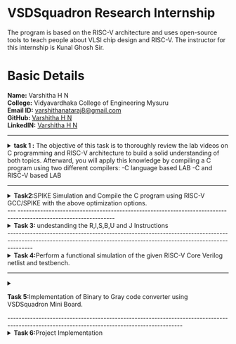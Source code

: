 # VSDSquadron Research Internship
The program is based on the RISC-V architecture and uses open-source tools to teach people about VLSI chip design and RISC-V. The instructor for this internship is Kunal Ghosh Sir.                                                                  

# Basic Details
**Name:** Varshitha H N              
**College:** Vidyavardhaka College of Engineering Mysuru                                                                                                                                                   
**Email ID:** varshithanataraj8@gmail.com          
**GitHub:** [Varshitha H N](https://github.com/Varshitha-H-N)                                                                                                                 
**LinkedIN:** [Varshitha H N](https://www.linkedin.com/in/varshitha-h-n-037a00259/)                                                                                                                   

---

<details>
<summary> <b>task 1 :</b> The objective of this task is to thoroughly review the lab videos on C programming and RISC-V architecture to build a solid understanding of both topics. Afterward, you will apply this knowledge by compiling a C program using two different compilers:                                                              
-C language based LAB                                                                                             
-C and RISC-V based LAB          
</summary>
<br>
Task is to refer to C based and RISCV based lab videos and execute the task of compiling the C code using gcc and riscv compiler.
**C Language based LAB**

**C and RISC-V Based Labs**

This repository demonstrates the processes involved in compiling C programs and generating assembly code using both a standard GCC compiler and a RISC-V GCC compiler. It includes comprehensive steps and explanations to guide users through each stage of the compilation and debugging workflow.

**C Language-Based Lab**

Steps to Compile a .c File on Your Machine:

1. Open the bash terminal and navigate to the directory where you want to create your file.
2. Use the following command to create and edit a new .c file:
   ```sh
   leafpad sum1ton.c


**Steps to Compile a .c File on our Machine:**
 ```sh
 gcc sum1ton.c
 ./a.out
```

 
Compilation and execution complete.

![2](https://github.com/Varshitha-H-N/vsd-riscv/blob/c639c826b389c7dddc5e56f3a84409cddbe00dea/task1/Screenshot%202025-03-23%20112646.png)
)

RISC - V Based lab
**Steps to Compile Using RISC-V GCC Compiler:**
1. Ensure the RISC-V GCC compiler is installed and accessible on your system.
2. Verify the .c file contents using the cat command:
   ```sh
   cat sum1ton.c


3. Compile the C program for RISC-V architecture using 01 option:
 ```sh
riscv64-unknown-elf-gcc -o1 -mabi=lp64 -march=rv64i -o sum1ton.o sum1ton.c
```
4. Disassemble the object file to view its assembly code using:
 ```sh
riscv64-unknown-elf-objdump -d sum1ton.o
```
5.minimize the assembly by using following code:
```sh
riscv64-unknown-elf-objdump -d sum1ton.o | less
```
 a)we extract main function's assembly code by using:
   ```sh
/main
```
6. Use /main in the terminal to locate the main function in the assembly output.
![4](https://github.com/Varshitha-H-N/vsd-riscv/blob/c639c826b389c7dddc5e56f3a84409cddbe00dea/task1/Screenshot%202025-03-23%20112719.png)
)

7.Compile the C program for RISC-V architecture using ofast option:
```sh
riscv64-unknown-elf-gcc -Ofast -mabi=lp64 -march=rv64i -o sum1ton.o sum1ton.c
```
8.Disassemble the object file to view its assembly code using:
```sh
riscv64-unknown-elf-objdump -d sum1ton.o
```
9.minimize the assembly by using following code:
```sh
riscv64-unknown-elf-objdump -d sum1ton.o | less
```
 a)we extract main function's assembly code by using:
 ```sh
  /main
```
10. Use /main in the terminal to locate the main function in the assembly output.
![4](https://github.com/Varshitha-H-N/vsd-riscv/blob/c639c826b389c7dddc5e56f3a84409cddbe00dea/task1/Screenshot%202025-03-23%20112749.png)
)

Explanation of Key Commands and Options: 
1. -mabi=lp64: Specifies the Application Binary Interface (ABI) for 64-bit integers, pointers, and long data types, suitable for 64-bit RISC-V architecture.

2. -march=rv64i: Indicates the 64-bit RISC-V base integer instruction set architecture.

3. -O1: Enables basic optimization for better performance without significantly increasing compilation time.

4. -Ofast: Optimize the code aggressively for the best possible speed.

5. riscv64-unknown-elf-objdump: A tool for disassembling RISC-V binaries to examine the code structure and debug it effectively.
 
   </details>

---
<details>
<summary><b>Task2</b>:SPIKE Simulation and Compile the C program using RISC-V GCC/SPIKE with the above optimization options.  </summary></br>

# SPIKE SIMULATION

![spike debug](https://github.com/user-attachments/assets/06d47cef-e727-4e37-9e11-f3a1f57fbc70)


## Steps to Compile and run ./a.out thing in riscv
```sh
riscv64-unknown-elf-gcc -Ofast -mabi=lp64 -march=rv64i -o sum1ton.o sum1ton.c
```
```sh
spike pk sum1ton.c
```
## Steps to Debug RISC-V architecture
```sh
spike -d pk sum1ton.c
```
//debuger will open as shown above 

//Run untill the starting address of main using the command
```sh
untill pc 0 100b0
//previous value of register
reg 0 a5
//do enter and after the update value of a5 is
reg 0 a5
```
// addi sp,sp,-16 means the address of sp is subtracted by 16 to check that
```sh
until pc 0 100b8
reg 0 sp
q//to quit
```


### The values store in the 64 bits as shown below for the command lui (Load Upper Immediate) "lui a5, 0x376"


### Explanation of Key Commands:
 1. spike: This is the RISC-V ISA simulator (an instruction set simulator). Spike is commonly used for simulating and testing RISC-V programs. It emulates a RISC-V processor, running programs in a controlled environment.
 2. -d: This flag is for debugging mode. It tells Spike to run in debug mode, allowing step-by-step execution, inspecting registers, memory, etc. Useful for identifying issues and analyzing program behavior.
 3. pk: This refers to the proxy kernel, which acts as a lightweight operating system for RISC-V. The proxy kernel handles system calls and facilitates program execution in the simulated environment.
 4. addi (Add Immediate): addi sp,sp,-16
    Adds an immediate value (-16) to the value in register sp and stores the result in register sp.
 5. lui (Load Upper Immediate): lui a2, 0x31
    The value in 31 is shifted left by 12 bits and stored in the upper portion of the destination register.   


</details>
</details>
---
----------------------------------------------------------------------------------------------------------------
<details><summary><b>
Task 3: </b>undestanding the R,I,S,B,U and J Instructions</summary>


  # Introduction to Instruction of RISC-V64
In the realm of computer architecture, RISC-V stands out as a highly flexible and streamlined instruction set architecture (ISA). Within the RISC-V RV64G (64-bit) architecture, various instruction types have been ingeniously designed to optimize different computational tasks. These instruction types—including R-Type, I-Type, S-Type, B-Type, U-Type, and J-Type—each serve unique functions, from arithmetic and logical operations to memory storage and conditional branching. Understanding these instructions provides a key to unleashing the full potential of RISC-V’s modular and efficient architecture.

## Types of RISC-V Instructions
**1. R-Type Instructions:** These are Register-Register operations. They perform arithmetic and logical operations.

**2. I-Type Instructions:** Used for Immediate values typically in data transfer and arithmetic

**3. S-Type Instructions:** Store operations that utilize both a base register and an immediate offset.

**4. U-Type Instructions:** Used for Upper immediate instructions, which load large constants.

**5. B-Type Instructions:** Branch operations that allow conditional jumps.

**6. J-Type Instructions:** Jump instructions for long-range jumps.

```sh
//R-Type Instructions
opcode | rd | funct3 | rs1 | rs2 | funct7

//I-Type Instructions
opcode | rd | funct3 | rs1 | imm[11:0]

//S-Type Instructions
opcode | imm[11:5] | funct3 | rs1 | rs2 | imm[4:0]

//U-Type Instructions
opcode | rd | imm[31:12]

//B-Type Instructions
opcode | imm[12|10:5] | funct3 | rs1 | rs2 | imm[4:1|11]

//J-Type Instructions
opcode | rd | imm[20|10:1|11|19:12]
```

<details>
<summary><b>R-type Instructions</b>
  In the RISC-V architecture, the R-type (Register) instruction format is used for arithmetic and logical operations that involve registers.</summary> 
  
  Let's break down the R-type instruction format for the riscv64 (64-bit RISC-V architecture):

   ## R-type Instruction Format
 The R-type instruction format follows a specific structure consisting of six fields:
1. opcode (7 bits): Specifies the operation to be performed.
2. rd (5 bits): The destination register where the result of the operation will be stored.
3 funct3 (3 bits): Used in combination with the opcode and funct7 fields to define the exact operation.
4. rs1 (5 bits): The first source register operand.
5. rs2 (5 bits): The second source register operand.
6. funct7 (7 bits): Further refines the operation, often used to differentiate between variations of an operation.

  ### Structure
  ```sh
| funct7  | rs2  | rs1  | funct3 | rd   | opcode |
| 7 bits  | 5 bits | 5 bits | 3 bits | 5 bits | 7 bits |
```
### Example (ADD Instruction)
    add x5, x1, x2
### Instruction Breakdown
opcode (7 bits): 0110011 – Identifies the instruction as an R-type.

rd (5 bits): 00101 – Destination register x5 (in binary, register 5 is 00101).

funct3 (3 bits): 000 – Specifies the add operation.

rs1 (5 bits): 00001 – Source register x1 (in binary, register 1 is 00001).

rs2 (5 bits): 00010 – Source register x2 (in binary, register 2 is 00010).

funct7 (7 bits): 0000000 – Defines the basic add operation.
#### Detailed Bit Representation
Here's how each part fits into the 32-bit instruction format:
```sh    
| 31:25 (funct7) | 24:20 (rs2) | 19:15 (rs1) | 14:12 (funct3) | 11:7 (rd) |  6:0  (opcode) |
| 0000000        | 00010       | 00001       | 000            | 00101    | 0110011       |
// The hex representation of this add x5, x1, x2 instruction is
0x002080b3
```
</details>

<details><summary><b>I-type Instruction</b>
In the RISC-V architecture, the I-type (Immediate) instruction format is used for operations involving immediate values (constants) along with registers. This format is often used for load instructions, arithmetic operations with immediate values, and other instructions that require a constant operand.</summary>

## I-type Instruction Format
Similar to the R-type, the I-type format consists of six fields, structured slightly differently to accommodate the immediate value:

opcode (7 bits): Specifies the operation to be performed.

rd (5 bits): The destination register where the result of the operation will be stored.

funct3 (3 bits): Used in combination with the opcode to define the exact operation.

rs1 (5 bits): The source register operand.

imm (12 bits): The immediate value (constant).

### Structure
Here's a breakdown of the bit fields:
```sh
| imm[11:0]     | rs1     | funct3 | rd      | opcode  |
| 12 bits       | 5 bits  | 3 bits | 5 bits  | 7 bits  |

```

### Example (ADDI Instruction)
For instance, an ADDI (add immediate) instruction in RISC-V might look like this:
#### Instruction Breakdown
opcode (7 bits): 0010011 – Identifies this as an I-type immediate instruction.

rd (5 bits): 00101 – The destination register x5 (in binary, register 5 is 00101).

funct3 (3 bits): 000 – Indicates add immediate operation.

rs1 (5 bits): 00001 – The source register x1 (in binary, register 1 is 00001).

imm (12 bits): 000000000010 – The immediate value 10 (in binary, 10 is 000000000010).
#### Detailed Bit Representation
```sh
| 31:20 (imm[11:0]) | 19:15 (rs1) | 14:12 (funct3) | 11:7 (rd) | 6:0 (opcode) |
| 000000000010      | 00001       | 000            | 00101    | 0010011      |
// hex representation
0x00208113
```
</details>

<details><summary><b> S-Type Instruction</b>
The S-type (Store) instruction format in the RISC-V architecture is used for store operations. These instructions move data from a register to memory, using an immediate value as an offset to calculate the address.</summary>
  
## S-type Instruction Format
The S-type format consists of six fields:

opcode (7 bits): Specifies the operation.

imm[4:0] (5 bits): Immediate value (least significant 5 bits).

funct3 (3 bits): Specifies the exact operation.

rs1 (5 bits): Source register (base address).

rs2 (5 bits): Source register (value to be stored).

imm[11:5] (7 bits): Immediate value (most significant 7 bits).

### Structure
Here's the bit layout for an S-type instruction:
```sh
| imm[11:5] | rs2   | rs1   | funct3 | imm[4:0] | opcode  |
| 7 bits    | 5 bits| 5 bits| 3 bits | 5 bits   | 7 bits  |
```

### Example (SW Instruction)
the sw (store word) instruction in RISC-V
sw x5, 10(x1)
This command stores the value from register x5 into the memory address calculated by adding 10 (the immediate) to the base address in x1.

#### Breaking Down the Example:

opcode (7 bits): 0100011 – Indicates an S-type store instruction.

imm[4:0] (5 bits): 01010 – The least significant 5 bits of the immediate value 10.

funct3 (3 bits): 010 – Specifies the store word operation.

rs1 (5 bits): 00001 – The base address register x1.

rs2 (5 bits): 00101 – The source register x5.

imm[11:5] (7 bits): 0000000 – The most significant 7 bits of the immediate value 10.

#### Detailed Bit Representation
```sh
| 31:25 (imm[11:5]) | 24:20 (rs2) | 19:15 (rs1) | 14:12 (funct3) | 11:7 (imm[4:0]) | 6:0 (opcode) |
| 0000000           | 00101       | 00001       | 010            | 01010           | 0100011      |
// hex representation
0x0050a023
```
</details>

<details><summary><b>B-Type Instructions:</b> B-type (Branch) instructions in the RISC-V architecture are used for conditional branching. These instructions compare two registers and, based on the result, adjust the program counter to branch to a different part of the program.</summary>

## B-type Instruction Format
The B-type format consists of six key fields:

opcode (7 bits): Specifies the operation.

imm[12|10:5] (7 bits): Immediate value (most and middle significant bits).

rs1 (5 bits): First source register.

rs2 (5 bits): Second source register.

funct3 (3 bits): Specifies the exact branch condition.
   
imm[4:1|11] (5 bits): Immediate value (least significant and sign bit).

#### Structure
```sh
| imm[12] | imm[10:5] | rs2    | rs1    | funct3 | imm[4:1] | imm[11] | opcode  |
|---------|-----------|--------|--------|--------|----------|---------|---------|
| 1 bit   | 6 bits    | 5 bits | 5 bits | 3 bits | 4 bits   | 1 bit   | 7 bits  |

```

#### Example (BEQ Instruction)
Let's consider the beq (branch if equal) instruction:
##### beq x1, x2, label
This instructs the program to branch to a specific label if the values in registers x1 and x2 are equal.
#### Breaking Down the Example:
 opcode (7 bits): 1100011 – Indicates a B-type branch instruction.

imm[12] (1 bit): Most significant bit of the immediate offset.

imm[10:5] (6 bits): Next part of the immediate.

funct3 (3 bits): 000 – Specifies the branch if equal condition.

rs1 (5 bits): 00001 – The first source register x1.

rs2 (5 bits): 00010 – The second source register x2.

imm[4:1] (4 bits): Least significant bits of the immediate.

imm[11] (1 bit): Sign bit of the immediate.

##### Detailed Bit Representation
```sh
| 31 (imm[12]) | 30:25 (imm[10:5])    | 24:20 (rs2) | 19:15 (rs1) | 14:12 (funct3) | 11:8 (imm[4:1]) | 7 (imm[11]) | 6:0 (opcode) |
| 0            | 000000               | 00010       | 00001       | 000            | 0010            | 0           | 1100011      |
//hex representation
0x00410263

```

</details>
<details><summary><b> U-Type Instruction:</b>The U-type (Upper immediate) format is one of the instruction formats in the RISC-V architecture.</summary>

  ## Important U-Type Instructions in RISC-V:
  ##### 1. LUI (Load Upper Immediate):
  This instruction loads the 20-bit immediate value given in the instruction into the top 20 bits of a register. The lower 12 bits 
  are set to zero.
   
##### Format:

```sh
31-12	                | 11-7	                    | 6-0
20-bit immediate value|	rd (destination register)	| opcode
```
Opcode: 0010111

rd: The destination register to which the result of the addition will be stored.
##### example LUI x5, 0x12345
This instruction will load the immediate value 0x12345 into register x5. The lower 12 bits are set to zero, so effectively 0x12345 << 12 is loaded into x5.
```sh
31-12	                       | 11-7	                      | 6-0
20-bit immediate value       |	rd (destination register)	| opcode
000 0001 0010 0011 0100 0101 | 00101                      | 0110111JAL (Jump and Link) Instruction
```

##### Instruction Breakdown:

Opcode: The LUI instruction has an opcode of 0110111 (binary) which is 0x37 (hexadecimal).

Immediate Value: The immediate value provided in the instruction is 0x12345.

Destination Register: The register to be loaded with the immediate value here is x5

##### 2.AUIPC (Add Upper Immediate to PC): 
This adds the 20-bit immediate value to the program counter and places the result in a register. Essentially, this helps in generating PC-relative addresses.
##### Format:
```sh
31-12                   |	11-7	                      | 6-0
20-bit immediate value	| rd (destination register)	  |   opcode
```
Opcode: 0010111

rd: The destination register to which the result of the addition will be stored.

##### Example: AUIPC x5, 0x12345
This instruction adds the immediate value 0x12345 << 12 to the current value of the PC (Program Counter) and stores the result in register x5. This is useful for generating PC-relative addresses.

</details>
<details>
<summary><b> J-Type Instruction:</b> The J-type (Jump) format is another instruction format in the RISC-V architecture, and it’s used primarily for jump instructions that enable control flow changes.</summary>

  ## JAL (Jump and Link) Instruction
  ### Format:
 ```sh
  31	  | 30-21     |	20      |	19-12       |	11-7 |	6-0
imm[20] |	imm[10:1]	|imm[11]	| imm[19:12]  |	rd	 |  opcode
```
Opcode: 1101111

rd: The destination register where the return address will be stored.

imm: Immediate value representing the offset to jump to, with the final address being the PC plus this offset.
##### Example JAL x1, 2048
This instruction makes the processor jump to the PC plus the offset 2048 bytes and stores the return address (i.e., the address of the next instruction) in the register x1.
 ```sh
  31	     | 30-21      |	20       |	19-12        |	11-7  |	6-0
imm[20]    |	imm[10:1]	| imm[11]	 | imm[19:12]    |	rd	  |  opcode
0000000000 | 0          | 00000001 | 0             | 00001  |      1101111

```
Opcode (7 bits): 1101111

Destination Register (5 bits): 00001

Immediate/Target Address (20 bits): 2048 in binary is 00000001000000000000.
##### Breaking it Down:

Offset Calculation: The immediate value in J-type instructions is spread across multiple fields in the instruction encoding.

imm[20] bit is at position 31.

imm[10:1] bits are at positions 30-21.

imm[11] bit is at position 20.

imm[19:12] bits are at positions 19-12.

These fields are extracted and combined to form a 21-bit signed immediate value, which is then shifted left by one bit to align with even byte boundaries (since instruction addresses are word-aligned).

</details>

#  32-bit instruction code for 15 unique RISC-V instructions. 

![32 bit](https://github.com/Varshitha-H-N/vsd-riscv/blob/f6ce196b0b68c0194868fb67536b1d6664ce5503/task3/main.png)


</details>
---------------------------------------------------------------------------------------------------------------------------------------------------------------------
<details><summary><b>
Task 4:</b>Perform a functional simulation of the given RISC-V Core Verilog netlist and 
testbench. </summary>
  Functional simulation of RISC-V cores involves verifying that the core behaves correctly according to its design specifications. This process includes testing all possible instructions, ensuring compliance with the RISC-V instruction set architecture (ISA), and checking for any security vulnerabilities or malicious logic

  # About iverilog and gtkwave
1. Icarus Verilog is an implementation of the Verilog hardware description language.
2. GTKWave is a fully featured GTK+ v1. 2 based wave viewer for Unix and Win32 which reads Ver Structural Verilog Compiler generated AET files as well as standard Verilog VCD/EVCD files and allows their viewing.

**Step 1: installation of iverilog and gtkwave**
   using the below commands in ubuntu
   ```sh
   $   sudo apt get update
   $   sudo apt get install iverilog gtkwave
   ```
   
  **Step 2: clone the repository and download the netlist files for simulation by entering the following commands in terminal.**
  ```sh
   $ git clone https://github.com/vinayrayapati/iiitb_rv32i
   $ cd iiitb_rv32i
   $ gedit iiitb_rv32i.v
   $ gedit iiitb_rv32i_tb.v
   ```
 **Step 3: To simulate and run the verilog code , enter the following commands in your terminal.**
  ```sh
 $ iverilog -o iiitb_rv32i iiitb_rv32i.v iiitb_rv32i_tb.v
 $ ./iiitb_rv32i
   ```
**Step 4:To see the output waveform in gtkwave, enter the following commands in your terminal.**
 ```sh
 $ gtkwave iiitb_rv32i.vcd
   ```




## Analysis of output waveforms
The waveform includes the following key signals:

clk: The clock signal driving the design.

NPC [31:0]: The next program counter value.

WB_OUT [31:0]: The write-back output signal.


**1. add r6,r1,r2**

![ADD](https://github.com/Varshitha-H-N/vsd-riscv/blob/d682b9a8e5647daee93bdeba2f7ac1ee71c2e154/task4/Screenshot%20(374).png)

**2. sub r7,r1,r2**

![SUBTRACT](https://github.com/Varshitha-H-N/vsd-riscv/blob/d682b9a8e5647daee93bdeba2f7ac1ee71c2e154/task4/Screenshot%20(375).png) 

**3. and r8,r1,r3**

![AND](https://github.com/Varshitha-H-N/vsd-riscv/blob/d682b9a8e5647daee93bdeba2f7ac1ee71c2e154/task4/Screenshot%20(376).png)


**4. or r9,r2,r5**
 
![OR](https://github.com/Varshitha-H-N/vsd-riscv/blob/d682b9a8e5647daee93bdeba2f7ac1ee71c2e154/task4/Screenshot%20(377).png)

**5. xor r10,r1,r4**

![EXOR](https://github.com/Varshitha-H-N/vsd-riscv/blob/d682b9a8e5647daee93bdeba2f7ac1ee71c2e154/task4/Screenshot%20(378).png)

**6. slt r11,r2,r4**

![SLT](https://github.com/Varshitha-H-N/vsd-riscv/blob/d682b9a8e5647daee93bdeba2f7ac1ee71c2e154/task4/Screenshot%20(379).png)
 
**7. addi r12,r4,5**

![ADDI](https://github.com/Varshitha-H-N/vsd-riscv/blob/d682b9a8e5647daee93bdeba2f7ac1ee71c2e154/task4/Screenshot%20(380).png)

**8. sw r3,r1,2**

![SW](https://github.com/Varshitha-H-N/vsd-riscv/blob/d682b9a8e5647daee93bdeba2f7ac1ee71c2e154/task4/Screenshot%20(381).png)

**10.  beq r0,r0,15**

 ![BEQ](https://github.com/Varshitha-H-N/vsd-riscv/blob/d682b9a8e5647daee93bdeba2f7ac1ee71c2e154/task4/Screenshot%20(382).png)

**11.  add r14,r2,r2**

 ![ADD](https://github.com/Varshitha-H-N/vsd-riscv/blob/d682b9a8e5647daee93bdeba2f7ac1ee71c2e154/task4/Screenshot%20(384).png)
 
</details>
</details>

 --------------------------------------------------------------------------------------------------------------------------------------------------------------------------------------------------------------------------
 
<details><summary><b>
   
Task 5:</b>Implementation of Binary to Gray code converter using VSDSquadron Mini Board. </summary>


## Project Overview
 Binary to Gray code converter 
 This project demonstrates the implementation of a binary to Gray code converter using the VSDSquadron Mini. The goal is to take a 3-bit binary input from the user and convert it into a 3-bit Gray code output. This conversion is crucial in digital systems for minimizing errors in signal processing and data transmission. The project utilizes the VSDSquadron Mini’s GPIO capabilities and programming flexibility, showcasing an application of RISC-V processors in digital logic design.

## Pin Configuration
| **Component** | **Pin** |
|----------------|---------|
| **VSD SQUADRON BOARD** | **Led** | **Button**|
| **Led 1** | **Pin0(PD0)** |
| **Led 2** | **Pin2(PD2)** |
| **Led 3** | **Pin3(PD3)** |
| **Button 1** | **Pin4(PD4)** |
| **Button 2** | **Pin5(PD5)** |
| **Button 3** | **Pin6(PD6)** |


## Truth Table

![TRUTHTABLE](https://github.com/Varshitha-H-N/vsd-riscv/blob/50374b1fc83881e673b9b596e96504f1b39e4383/task5/image018.png)

## Circuit Diagram

![CIRCUIT](https://github.com/Varshitha-H-N/vsd-riscv/blob/50374b1fc83881e673b9b596e96504f1b39e4383/task5/Screenshot%20(388).png)

## Working
The converter operates by reading a 3-bit binary input through buttons, applying the binary to Gray code conversion formula, and displaying the resulting Gray code on LEDs. The conversion process involves exclusive OR operations to calculate each bit of the Gray code based on the input binary bits. This project provides a practical example of digital logic design using a RISC-V based development board.

## Code
The code includes functions for GPIO configuration, the XOR logic for binary to Gray conversion, and the main loop for continuous operation. The project demonstrates handling input from GPIO pins, processing the data according to digital logic principles, and outputting the result through GPIO pins.


</details>
</details>
--------------------------------------------------------------------------------------------------------------------------------------------
<details><summary><b>
Task 6:</b>Project Implementation</summary>

## Steps to implement
1. Hardware Setup:
  - VSDSquadron Mini RISC-V Board
   
  - Button
   
   -LEDs 
   
  - Breadboard and jumper wires (for connections)
   
  - Power supply (USB or external source)

2.Compilation and Upload:

-Compile the code

-Upload to VSDSquadron Mini Board

3.Testing and Debugging:

-Input testing

-Debugging

## Expected Output


The LEDs will turn on accordingly based on the button pressed and gray coded will be output.


## Code Implementation
```sh
#include <ch32v00x.h>
#include <debug.h>
int xor(int bit1, int bit2)
{ int xor = bit1 ^ bit2;
return xor;
}

void GPIO_Config(void)
{ GPIO_InitTypeDef GPIO_InitStructure = {0}; //structure variable used for the GPIO configuration
RCC_APB2PeriphClockCmd(RCC_APB2Periph_GPIOD, ENABLE); // to Enable the clock for Port D
GPIO_InitStructure.GPIO_Pin = GPIO_Pin_4 | GPIO_Pin_5 | GPIO_Pin_6 ; // Defines which Pin to configure
GPIO_InitStructure.GPIO_Mode = GPIO_Mode_IPU; // Defines Input Type
GPIO_Init(GPIOD, &GPIO_InitStructure);
GPIO_InitStructure.GPIO_Pin = GPIO_Pin_0 | GPIO_Pin_2 | GPIO_Pin_3 ; // Defines which Pin to configure
GPIO_InitStructure.GPIO_Mode = GPIO_Mode_Out_PP; // Defines Output Type
GPIO_InitStructure.GPIO_Speed = GPIO_Speed_50MHz; // Defines speed
GPIO_Init(GPIOD, &GPIO_InitStructure);
}
int main(void)
{ uint8_t b0, b1, b2, g0 , g1, g2 = 0;
NVIC_PriorityGroupConfig(NVIC_PriorityGroup_2);
SystemCoreClockUpdate();
Delay_Init();
GPIO_Config();
while(1)
{ b0 = GPIO_ReadInputDataBit(GPIOD, GPIO_Pin_4);
b1 = GPIO_ReadInputDataBit(GPIOD, GPIO_Pin_5);
b2 = GPIO_ReadInputDataBit(GPIOD, GPIO_Pin_6);
g0 = xor(0, b0);
g1 = xor(b0, b1);
g2 = xor(b1, b2);
if(g0 == 0)
{ GPIO_WriteBit(GPIOD, GPIO_Pin_0, RESET); }
else
{ GPIO_WriteBit(GPIOD, GPIO_Pin_0, SET); }
if(g1 == 0)
{ GPIO_WriteBit(GPIOD, GPIO_Pin_2, RESET); }
else
{ GPIO_WriteBit(GPIOD, GPIO_Pin_2, SET); }
if(g2 == 0)
{ GPIO_WriteBit(GPIOD, GPIO_Pin_3, RESET); }
else
{ GPIO_WriteBit(GPIOD, GPIO_Pin_3, SET); }
}
}
 
```

## Applications
-It is used in analog to digital converters.

-In digital communication for correction of an error.

-It reduces errors while changing the signals from analog to digital.

-Mathematical puzzles.

-Minimization of a Boolean circuit.

-It is used for communication between two clock domains.

-Genetic algorithms.

## Demonstration video

(https://drive.google.com/file/d/15MvrX2tMbzq0z_6PSRQCnOxmc9tYpWsI/view?usp=drive_link)


## Conclusion
This implementation demonstrates the use of the VSDSquadron Mini board to design a basic digital circuit. The Binary to Gray Code is implemented successfully using the RISC-V Processors VSDSquadron Mini
and the video for the same is attached with this report. This project reinforces the fundamental concepts of digital design.Overall, this project was a valuable learning experience.

</details>
</details>
 
